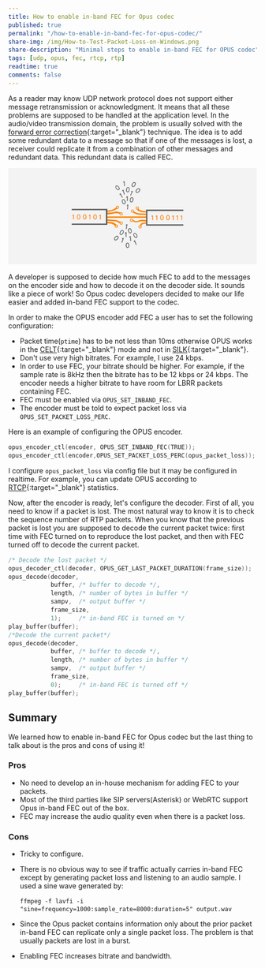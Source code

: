 ```yaml
---
title: How to enable in-band FEC for Opus codec
published: true
permalink: "/how-to-enable-in-band-fec-for-opus-codec/"
share-img: /img/How-to-Test-Packet-Loss-on-Windows.png
share-description: "Minimal steps to enable in-band FEC for OPUS codec"
tags: [udp, opus, fec, rtcp, rtp]
readtime: true
comments: false
---
```


As a reader may know UDP network protocol does not support either message retransmission or acknowledgment.  It means that
all these problems are supposed to be handled at the application level.  In the audio/video transmission domain, the problem
is usually solved with the [forward error correction](https://en.wikipedia.org/wiki/Forward_error_correction){:target="_blank"} technique.
The idea is to add some redundant data to a message so that if one of the messages is lost, a receiver could
replicate it from a combination of other messages and redundant data. This redundant data is called FEC.

![Packet loss image](/img/How-to-Test-Packet-Loss-on-Windows.png)

A developer is supposed to decide how much FEC to add to the messages on the encoder side and how to decode it on the decoder side. It sounds like a piece of work!
So Opus codec developers decided to make our life easier and added in-band FEC support to the codec.

In order to make the OPUS encoder add FEC a user has to set the following configuration:

* Packet time(`ptime`) has to be not less than 10ms otherwise OPUS works in the
[CELT](https://en.wikipedia.org/wiki/CELT){:target="_blank"} mode and not in [SILK](https://en.wikipedia.org/wiki/SILK){:target="_blank"}.
* Don't use very high bitrates. For example, I use 24 kbps.
* In order to use FEC, your bitrate should be higher. For example,
if the sample rate is 8kHz then the bitrate has to be 12 kbps or 24 kbps.
The encoder needs a higher bitrate to have room for LBRR packets containing FEC.
* FEC must be enabled via `OPUS_SET_INBAND_FEC`.
* The encoder must be told to expect packet loss via `OPUS_SET_PACKET_LOSS_PERC`.

Here is an example of configuring the OPUS encoder.

```c
opus_encoder_ctl(encoder, OPUS_SET_INBAND_FEC(TRUE));
opus_encoder_ctl(encoder,OPUS_SET_PACKET_LOSS_PERC(opus_packet_loss));
```

I configure `opus_packet_loss` via config file but it may be configured in realtime.
For example, you can update OPUS according to [RTCP](https://en.wikipedia.org/wiki/RTP_Control_Protocol){:target="_blank"}
statistics.

Now, after the encoder is ready, let's configure the decoder.
First of all, you need to know if a packet is lost.
The most natural way to know it is to check the sequence number of RTP packets.
When you know that the previous packet is lost you are supposed to decode the current packet twice:
first time with FEC turned on to reproduce the lost packet, and then with FEC turned off to decode the current packet.

```c
/* Decode the lost packet */
opus_decoder_ctl(decoder, OPUS_GET_LAST_PACKET_DURATION(frame_size));
opus_decode(decoder,
            buffer, /* buffer to decode */,
            length, /* number of bytes in buffer */
            sampv,  /* output buffer */
            frame_size,
            1);     /* in-band FEC is turned on */
play_buffer(buffer);
/*Decode the current packet*/
opus_decode(decoder,
            buffer, /* buffer to decode */,
            length, /* number of bytes in buffer */
            sampv,  /* output buffer */
            frame_size,
            0);     /* in-band FEC is turned off */
play_buffer(buffer);
```

## Summary ##

We learned how to enable in-band FEC for Opus codec but the last thing to talk about is the pros and cons of using it!

### Pros ###

* No need to develop an in-house mechanism for adding FEC to your packets.
* Most of the third parties like SIP servers(Asterisk) or WebRTC support Opus in-band FEC out of the box.
* FEC may increase the audio quality even when there is a packet loss.

### Cons ###

* Tricky to configure.
* There is no obvious way to see if traffic actually carries in-band FEC except by generating packet loss and listening to
an audio sample. I used a sine wave generated by:

    ```plain
    ffmpeg -f lavfi -i
    "sine=frequency=1000:sample_rate=8000:duration=5" output.wav
    ```

* Since the Opus packet contains information only about the prior packet in-band FEC can replicate only a single packet
loss.  The problem is that usually packets are lost in a burst.
* Enabling FEC increases bitrate and bandwidth.
